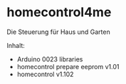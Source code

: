 homecontrol4me
==============

Die Steuerung für Haus und Garten

Inhalt:
* Arduino 0023 libraries
* homecontrol prepare eeprom v1.01
* homecontrol v1.102


